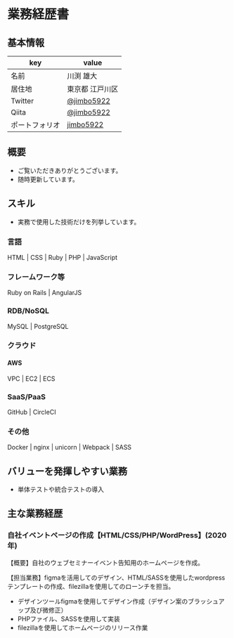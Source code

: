 # 業務経歴書

## 基本情報

|key|value|
|----|----|
|名前|川渕 雄大|
|居住地|東京都 江戸川区|
|Twitter|[@jimbo5922](https://twitter.com/jimbo5922) |
|Qiita|[@jimbo5922](https://qiita.com/jimbo5922) |
|ポートフォリオ|[jimbo5922](https://github.com/jimbo5922) |

## 概要

- ご覧いただきありがとうございます。
- 随時更新しています。

## スキル

- 実務で使用した技術だけを列挙しています。

### 言語

HTML | CSS | Ruby | PHP | JavaScript

### フレームワーク等

Ruby on Rails | AngularJS

### RDB/NoSQL

MySQL | PostgreSQL

### クラウド

#### AWS

VPC | EC2 | ECS

### SaaS/PaaS

GitHub | CircleCI

### その他

Docker | nginx | unicorn | Webpack | SASS

## バリューを発揮しやすい業務

- 単体テストや統合テストの導入

## 主な業務経歴

### 自社イベントページの作成【HTML/CSS/PHP/WordPress】(2020年)

【概要】自社のウェブセミナーイベント告知用のホームページを作成。

【担当業務】figmaを活用してのデザイン、HTML/SASSを使用したwordpressテンプレートの作成、filezillaを使用してのローンチを担当。

- デザインツールfigmaを使用してデザイン作成（デザイン案のブラッシュアップ及び微修正）
- PHPファイル、SASSを使用して実装
- filezillaを使用してホームページのリリース作業
